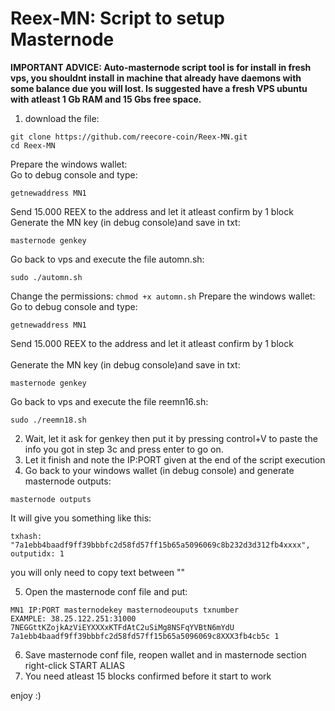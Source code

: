 # Reex-MN: Script to setup Masternode

<b>IMPORTANT ADVICE: Auto-masternode script tool is for install in fresh vps, you shouldnt install in machine that already have daemons with some balance due you will lost. Is suggested have a fresh VPS ubuntu with atleast 1 Gb RAM and 15 Gbs free space.</b>

1. download the file: 
```
git clone https://github.com/reecore-coin/Reex-MN.git
cd Reex-MN
```
Prepare the windows wallet:<br>
Go to debug console and type:
```
getnewaddress MN1
```
Send 15.000 REEX to the address and let it atleast confirm by 1 block
Generate the MN key  (in debug console)and save in txt:
```
masternode genkey
```
Go back to vps and execute the file automn.sh:
```
sudo ./automn.sh
```
Change the permissions:
```chmod +x automn.sh```
Prepare the windows wallet:
Go to debug console and type:
```
getnewaddress MN1
```
Send 15.000 REEX to the address and let it atleast confirm by 1 block<br><br>
Generate the MN key  (in debug console)and save in txt:
```
masternode genkey
```
Go back to vps and execute the file reemn16.sh:
```
sudo ./reemn18.sh
```
2. Wait, let it ask for genkey then put it by pressing control+V to paste the info you got in step 3c and press enter to go on.
3. Let it finish and note the IP:PORT given at the end of the script execution
4. Go back to your windows wallet (in debug console) and generate masternode outputs:
```
masternode outputs
```
It will give you something like this:  
```
txhash: "7a1ebb4baadf9ff39bbbfc2d58fd57ff15b65a5096069c8b232d3d312fb4xxxx",
outputidx: 1
```
you will only need to copy text between ""

5. Open the masternode conf file and put:
```
MN1 IP:PORT masternodekey masternodeouputs txnumber
EXAMPLE: 38.25.122.251:31000 7NEGGttKZojkAzViEYXXXxKTFdAtC2uSiMg8NSFqYVBtN6mYdU 7a1ebb4baadf9ff39bbbfc2d58fd57ff15b65a5096069c8XXX3fb4cb5c 1
```
6. Save masternode conf file, reopen wallet and in masternode section right-click START ALIAS
7. You need atleast 15 blocks confirmed before it start to work

enjoy :)
